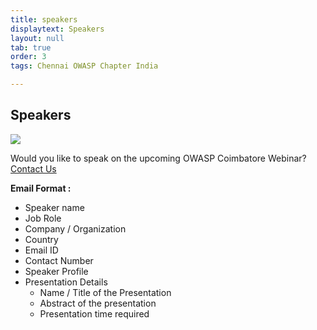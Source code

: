 ```yaml
---
title: speakers
displaytext: Speakers
layout: null
tab: true
order: 3
tags: Chennai OWASP Chapter India

---
```

## Speakers
<img src="assets/images/logo/call_for_papers.png"/>


Would you like to speak on the upcoming OWASP Coimbatore Webinar? [Contact Us](mailto:adithyanak@owasp.org)

**Email Format :**

- Speaker name
- Job Role
- Company / Organization
- Country
- Email ID
- Contact Number
- Speaker Profile
- Presentation Details
    - Name / Title of the Presentation
    - Abstract of the presentation
    - Presentation time required
